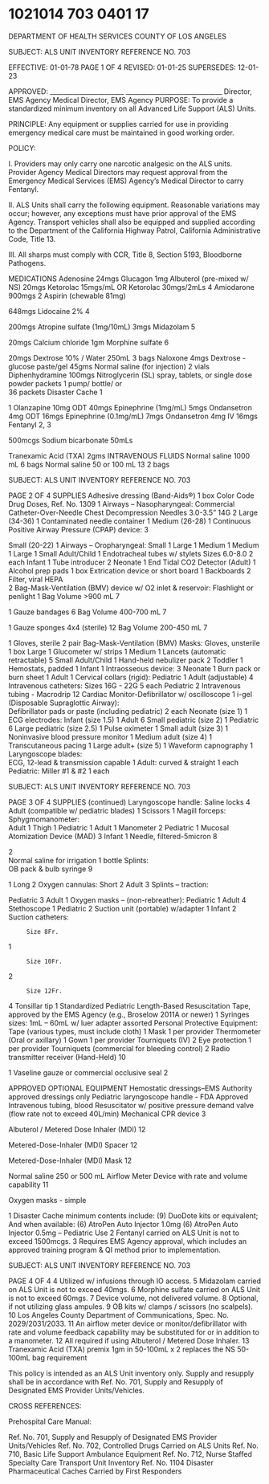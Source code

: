 # 1021014 703 0401 17

DEPARTMENT OF HEALTH SERVICES 
COUNTY OF LOS ANGELES 
 
SUBJECT: ALS UNIT INVENTORY REFERENCE NO. 703 
 
EFFECTIVE: 01-01-78  PAGE 1 OF 4 
REVISED: 01-01-25 
SUPERSEDES: 12-01-23 
 
 
APPROVED:   _______________________ ______________________________ 
  Director, EMS Agency  Medical Director, EMS Agency 
PURPOSE: To provide a standardized minimum inventory on all Advanced Life Support 
(ALS) Units. 
 
PRINCIPLE: Any equipment or supplies carried for use in providing emergency medical 
care must be maintained in good working order. 
 
POLICY: 
 
I. Providers may only carry one narcotic analgesic on the ALS units. Provider Agency 
Medical Directors may request approval from the Emergency Medical Services (EMS) 
Agency’s Medical Director to carry Fentanyl. 
 
II. ALS Units shall carry the following equipment. Reasonable variations may occur; 
however, any exceptions must have prior approval of the EMS Agency. Transport 
vehicles shall also be equipped and supplied according to the Department of the 
California Highway Patrol, California Administrative Code, Title 13. 
 
III. All sharps must comply with CCR, Title 8, Section 5193, Bloodborne Pathogens. 
 
MEDICATIONS 
Adenosine 
24mgs 
Glucagon 
1mg 
Albuterol (pre-mixed w/ NS) 
20mgs 
Ketorolac 15mgs/mL 
OR 
Ketorolac 30mgs/2mLs 
4 
Amiodarone 
900mgs 2 
Aspirin (chewable 81mg)
 
648mgs 
Lidocaine 2% 
4
 
200mgs 
Atropine sulfate (1mg/10mL) 
3mgs 
Midazolam 
5
 
20mgs 
Calcium chloride 
1gm 
Morphine sulfate 
6
 
20mgs 
Dextrose 10% / Water 250mL 
3 bags 
Naloxone 
4mgs 
Dextrose - glucose paste/gel 
45gms 
Normal saline (for injection) 
2 vials 
Diphenhydramine 
100mgs 
Nitroglycerin (SL) spray, tablets, or 
single dose powder packets 
1 pump/ 
bottle/ or  
36 packets 
Disaster Cache 
1
 
1 
Olanzapine 10mg ODT 
40mgs 
Epinephrine (1mg/mL) 5mgs 
Ondansetron 4mg ODT 
16mgs 
Epinephrine (0.1mg/mL) 
7mgs 
Ondansetron 4mg IV 
16mgs 
Fentanyl 
2, 3
 
500mcgs 
Sodium bicarbonate 
50mLs 
 
 
Tranexamic Acid (TXA) 
2gms 
INTRAVENOUS FLUIDS 
Normal saline 1000 mL 
6 bags 
Normal saline 50 or 100 mL 
13 
2 bags 
 

SUBJECT: ALS UNIT INVENTORY REFERENCE NO. 703 
 
 
PAGE 2 OF 4 
SUPPLIES 
Adhesive dressing (Band-Aids®) 1 box Color Code Drug Doses, Ref. No. 1309 1 
Airways – Nasopharyngeal: 
Commercial Catheter-Over-Needle Chest 
Decompression Needles 3.0-3.5” 14G 
2 
Large (34-36) 1 Contaminated needle container 1 
Medium (26-28) 1 
Continuous Positive Airway Pressure (CPAP) device: 
3
 
Small (20-22) 1 
Airways – Oropharyngeal: Small 1 
Large 1 Medium 1 
Medium 1 Large 1 
Small Adult/Child 1 Endotracheal tubes w/ stylets Sizes 6.0-8.0 2 each 
Infant 1 Tube introducer 2 
Neonate 1 End Tidal CO2 Detector (Adult) 1 
Alcohol prep pads 1 box Extrication device or short board 1 
Backboards 2 
Filter, viral HEPA  
2 
Bag-Mask-Ventilation (BMV) device w/ O2 inlet & reservoir: Flashlight or penlight 1 
Bag Volume >900 mL
7
 
1 Gauze bandages 6 
Bag Volume 400-700 mL
7
 
1 
Gauze sponges 4x4 (sterile) 
12 
Bag Volume 200-450 mL
7
 
1 
Gloves, sterile 
2 pair 
Bag-Mask-Ventilation (BMV) Masks: 
Gloves, unsterile 
1 box 
Large 1 
Glucometer w/ strips 
1 
Medium 1 
Lancets (automatic retractable) 
5 
Small Adult/Child 1 
Hand-held nebulizer pack 
2 
Toddler 1 Hemostats, padded 1 
Infant 1 
Intraosseous device: 
3 
Neonate 1 
Burn pack or burn sheet 1 
Adult 
1 
Cervical collars (rigid): 
Pediatric 
1 
Adult (adjustable) 4 
Intravenous catheters: Sizes 16G - 22G 
5 each 
Pediatric 2 Intravenous tubing - Macrodrip 12 
Cardiac Monitor-Defibrillator w/ oscilloscope 1 i-gel (Disposable Supraglottic Airway):  
      Defibrillator pads or paste (including pediatric) 2 each        Neonate (size 1) 1 
      ECG electrodes:         Infant (size 1.5) 1 
              Adult 6 Small pediatric (size 2) 1 
              Pediatric 6 Large pediatric (size 2.5) 1 
        Pulse oximeter 1           Small adult (size 3) 1 
      Noninvasive blood pressure monitor 1 Medium adult (size 4) 1 
      Transcutaneous pacing 1 Large adult+ (size 5) 1 
        Waveform capnography 1 Laryngoscope blades:  
        ECG, 12-lead & transmission capable 1        Adult: curved & straight                                      1 each 
         Pediatric: Miller #1 & #2   1 each 
 

SUBJECT: ALS UNIT INVENTORY REFERENCE NO. 703 
 
 
PAGE 3 OF 4 
SUPPLIES (continued) 
Laryngoscope handle: Saline locks 4 
        Adult (compatible w/ pediatric blades) 1 Scissors 1 
Magill forceps: Sphygmomanometer:  
Adult 1          Thigh 1 
Pediatric 1 Adult 1 
Manometer 2 Pediatric 1 
Mucosal Atomization Device (MAD) 3 Infant 1 
Needle, filtered-5micron 
8
 
2   
Normal saline for irrigation 1 bottle   Splints:  
OB pack & bulb syringe 
9
 
1          Long 2 
Oxygen cannulas: 
Short 
2 
Adult 
3 
  Splints – traction: 
 
Pediatric 3          Adult 1 
  Oxygen masks – (non-rebreather): Pediatric 1 
     Adult 
4 
  Stethoscope 
1 
     Pediatric 2 
Suction unit (portable) w/adapter 
1 
     Infant 2   Suction catheters: 
 
         Size 8Fr. 
1 
  
         Size 10Fr. 
2 
  
         Size 12Fr. 
4 
           Tonsillar tip 1 
Standardized Pediatric Length-Based 
Resuscitation Tape, approved by the EMS 
Agency (e.g., Broselow 2011A or newer) 
1 
Syringes sizes: 1mL – 60mL w/ luer adapter 
assorted 
  Personal Protective Equipment: 
Tape (various types, must include cloth) 
1 
Mask 
1 per provider 
Thermometer (Oral or axillary) 
1 
Gown 
1 per provider 
Tourniquets (IV) 
2 
Eye protection 
1 per provider 
Tourniquets (commercial for bleeding control) 
2 
  Radio transmitter receiver (Hand-Held) 
10
 
1 
Vaseline gauze or commercial occlusive 
seal 
2 
 
APPROVED OPTIONAL EQUIPMENT 
Hemostatic dressings–EMS Authority approved dressings only  Pediatric laryngoscope handle - FDA Approved 
Intravenous tubing, blood 
Resuscitator w/ positive pressure demand valve 
(flow rate not to exceed 40L/min) 
Mechanical CPR device 
3
 
Albuterol / Metered Dose Inhaler (MDI) 
12
 
Metered-Dose-Inhaler (MDI) Spacer 
12
 
Metered-Dose-Inhaler (MDI) Mask 
12
 
Normal saline 250 or 500 mL 
Airflow Meter Device with rate and volume capability
 11
 
Oxygen masks - simple 
 
 
1 
Disaster Cache minimum contents include: (9) DuoDote kits or equivalent; 
And when available: (6) AtroPen Auto Injector 1.0mg 
(6) AtroPen Auto Injector 0.5mg – Pediatric Use 
2 
Fentanyl carried on ALS Unit is not to exceed 1500mcgs. 
3 
Requires EMS Agency approval, which includes an approved training program & QI method prior to implementation. 

SUBJECT: ALS UNIT INVENTORY REFERENCE NO. 703 
 
 
PAGE 4 OF 4 
4 
Utilized w/ infusions through IO access. 
5 
Midazolam carried on ALS Unit is not to exceed 40mgs. 
6 
Morphine sulfate carried on ALS Unit is not to exceed 60mgs. 
7 
Device volume, not delivered volume. 
8 
Optional, if not utilizing glass ampules. 
9 
OB kits w/ clamps / scissors (no scalpels). 
10 
Los Angeles County Department of Communications, Spec. No. 2029/2031/2033. 
11 
An airflow meter device or monitor/defibrillator with rate and volume feedback capability may be 
substituted for or in addition to a manometer. 
12 
All required if using Albuterol / Metered Dose Inhaler. 
13 
Tranexamic Acid (TXA) premix 1gm in 50-100mL x 2 replaces the NS 50-100mL bag requirement  
 
This policy is intended as an ALS Unit inventory only. Supply and resupply shall be in accordance 
with Ref. No. 701, Supply and Resupply of Designated EMS Provider Units/Vehicles. 
 
CROSS REFERENCES: 
 
Prehospital Care Manual: 
 
Ref. No. 701, Supply and Resupply of Designated EMS Provider Units/Vehicles 
Ref. No. 702, Controlled Drugs Carried on ALS Units 
Ref. No. 710, Basic Life Support Ambulance Equipment 
Ref. No. 712, Nurse Staffed Specialty Care Transport Unit Inventory 
Ref. No. 1104 Disaster Pharmaceutical Caches Carried by First Responders
